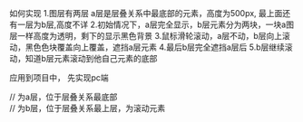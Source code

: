 如何实现 
1.图层有两层 a层是层叠关系中最底部的元素，高度为500px, 最上面还有一层为b层,高度不详 
2.初始情况下，a层完全显示，b层元素分为两块，一块a图层一样高度为透明，剩下的显示黑色背景 
3.鼠标滑轮滚动，a层不动，b层向上滚动，黑色色块覆盖向上覆盖，遮挡a层元素 
4.最后b层完全遮挡a层后
5.b层继续滚动，知道b层元素滚动到他自己元素的底部


应用到项目中， 先实现pc端

  <main className="pc:relative mobile:hidden">
          <HeroSection /> // 为a层，位于层叠关系最底部
          <div> // 为b层，位于层叠关系最上层，为滚动元素
            <Content2 />
            <Content3 />
            <Content4 />
            <Content5 handleFooterLinks={handleFooterLinks} handleSocialLinks={handleSocialLinks} />
          </div>
        </main>